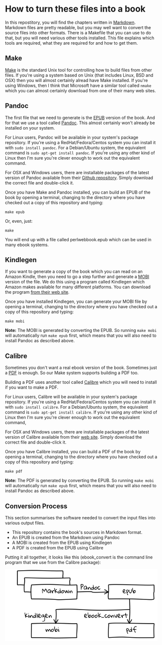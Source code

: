 # How to turn these files into a book

In this repostitory, you will find the chapters written in 
[Markdown](https://daringfireball.net/projects/markdown/). Markdown files are
pretty readable, but you may well want to convert the source files into other
formats. There is a Makefile that you can use to do that, but you will need
various other tools installed. This file explains which tools are required,
what they are required for and how to get them.

## Make

[Make](https://en.wikipedia.org/wiki/Make_%28software%29) is the standard Unix
tool for controlling how to build files from other files. If you're using a
system based on Unix (that includes Linux, BSD and OSX) then you will almost
certainly alread have Make installed. If you're using Windows, then I think
that Microsoft have a similar tool called `nmake` which you can almost
certainly download from one of their many web sites.

## Pandoc

The first file that we need to generate is the
[EPUB](https://en.wikipedia.org/wiki/EPUB) version of the book. And for that
we use a tool called [Pandoc](http://pandoc.org/). This almost certainly
won't already be installed on your system.

For Linux users, Pandoc will be available in your system's package repository.
If you're using a RedHat/Fedora/Centos system you can install it with `sudo
install pandoc`. For a Debian/Ubuntu system, the equivalent command is `sudo
apt-get install pandoc`. If you're using any other kind of Linux then I'm sure
you're clever enough to work out the equivalent command.

For OSX and Windows users, there are installable packages of the latest
version of Pandoc available from their
[Github repository](https://github.com/jgm/pandoc/releases/latest). Simply
download the correct file and double-click it.

Once you have Make and Pandoc installed, you can build an EPUB of the book by
opening a terminal, changing to the directory where you have checked out a
copy of this repository and typing:

    make epub

Or, even, just:

    make

You will end up with a file called perlwebbook.epub which can be used in many
ebook systems.

## Kindlegen

If you want to generate a copy of the book which you can read on an Amazon
Kindle, then you need to go a step further and generate a
[MOBI](https://en.wikipedia.org/wiki/Mobipocket) version of the file. We do
this using a program called Kindlegen which Amazon makes available for many
different platforms. You can download the program
[from their web site](http://www.amazon.com/gp/feature.html?docId=1000765211).

Once you have installed Kindlegen, you can generate your MOBI file by opening
a terminal, changing to the directory where you have checked out a copy of
this repository and typing:

    make mobi

**Note:** The MOBI is generated by converting the EPUB. So running `make mobi`
will automatically run `make epub` first, which means that you will also need
to install Pandoc as described above.

## Calibre

Sometimes you don't want a real ebook version of the book. Sometimes just a
[PDF](https://en.wikipedia.org/wiki/Portable_Document_Format) is enough. So
our Make system supports building a PDF too.

Building a PDF uses another tool called [Calibre](http://calibre-ebook.com/)
which you will need to install if you want to make a PDF.

For Linux users, Calibre will be available in your system's package repository. 
If you're using a RedHat/Fedora/Centos system you can install it with `sudo
install calibre`. For a Debian/Ubuntu system, the equivalent command is `sudo
apt-get install calibre`. If you're using any other kind of Linux then I'm
sure you're clever enough to work out the equivalent command,

For OSX and Windows users, there are installable packages of the latest
version of Calibre available from their
[web site](http://calibre-ebook.com/download). Simply download the correct
file and double-click it.

Once you have Calibre installed, you can build a PDF of the book by opening
a terminal, changing to the directory where you have checked out a copy of
this repository and typing:

    make pdf

**Note:** The PDF is generated by converting the EPUB. So running `make mobi`
will automatically run `make epub` first, which means that you will also need
to install Pandoc as described above.

## Conversion Process

This section summarises the software needed to convert the input files into
various output files.

* This repository contains the book's sources in Markdown format.
* An EPUB is created from the Markdown using Pandoc
* A MOBI is created from the EPUB using Kindlegen
* A PDF is created from the EPUB using Calibre

Putting it all together, it looks like this (ebook_convert is the command
line program that we use from the Calibre package):

![Conversion Process](https://raw.githubusercontent.com/davorg/perlwebbook/master/converters.png)
